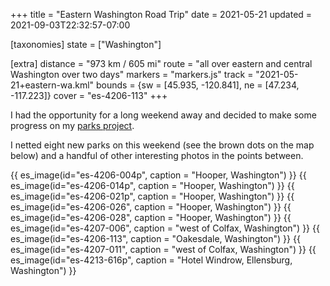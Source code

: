 +++
title = "Eastern Washington Road Trip"
date = 2021-05-21
updated = 2021-09-03T22:32:57-07:00

[taxonomies]
state = ["Washington"]

[extra]
distance = "973 km / 605 mi"
route = "all over eastern and central Washington over two days"
markers = "markers.js"
track = "2021-05-21+eastern-wa.kml"
bounds = {sw = [45.935, -120.841], ne = [47.234, -117.223]}
cover = "es-4206-113"
+++

I had the opportunity for a long weekend away and decided to make some progress on my [parks project](https://146parks.blog).

<!-- more -->

I netted eight new parks on this weekend (see the brown dots on the map below) and a handful of other interesting photos in the points between.

{{ es_image(id="es-4206-004p", caption = "Hooper, Washington") }}
{{ es_image(id="es-4206-014p", caption = "Hooper, Washington") }}
{{ es_image(id="es-4206-021p", caption = "Hooper, Washington") }}
{{ es_image(id="es-4206-026", caption = "Hooper, Washington") }}
{{ es_image(id="es-4206-028", caption = "Hooper, Washington") }}
{{ es_image(id="es-4207-006", caption = "west of Colfax, Washington") }}
{{ es_image(id="es-4206-113", caption = "Oakesdale, Washington") }}
{{ es_image(id="es-4207-011", caption = "west of Colfax, Washington") }}
{{ es_image(id="es-4213-616p", caption = "Hotel Windrow, Ellensburg, Washington") }}
